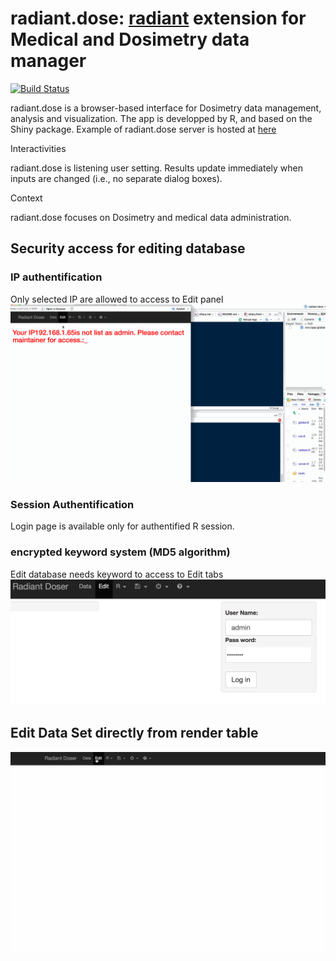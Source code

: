 # radiant.dose: [radiant](https://github.com/radiant-rstats) extension for Medical and Dosimetry data manager

[![Build Status](https://travis-ci.org/kmezhoud/radiant.dose.png?branch=master)](https://travis-ci.org/kmezhoud/radiant.dose)


radiant.dose is a browser-based interface for Dosimetry data management, analysis and visualization. The app is developped by R, and based on the Shiny package. Example of radiant.dose server is hosted at [here](http://46.101.227.144:3838/radiant.dose/inst/app)

Interactivities

radiant.dose is listening user setting. Results update immediately when inputs are changed (i.e., no separate dialog boxes).

Context

radiant.dose focuses on Dosimetry and medical data administration.

## Security access for editing database

### IP authentification
Only selected IP are allowed to access to Edit panel
<img src="./demoIP.gif">

### Session Authentification
Login page is available only for authentified R session.

### encrypted keyword system  (MD5 algorithm)
Edit database needs keyword to access to Edit tabs
<img src="./login.png">

## Edit Data Set directly from render table
<img src="./eData.gif">
